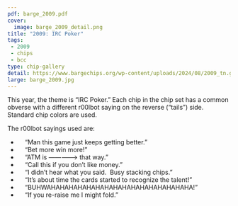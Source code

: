 ```yaml
---
pdf: barge_2009.pdf
cover:
  image: barge_2009_detail.png
title: "2009: IRC Poker"
tags:
 - 2009
 - chips
 - bcc
type: chip-gallery
detail: https://www.bargechips.org/wp-content/uploads/2024/08/2009_tn.gif
large: barge_2009.jpg
---
```


This year, the theme is &#8220;IRC Poker.&#8221; Each chip in the chip set has a common obverse with a different r00lbot saying on the reverse (&#8220;tails&#8221;) side. Standard chip colors are used.

The r00lbot sayings used are:

* &nbsp;&nbsp;&nbsp; &#8220;Man this game just keeps getting better.&#8221;
* &nbsp;&nbsp;&nbsp; &#8220;Bet more win more!&#8221;
* &nbsp;&nbsp;&nbsp; &#8220;ATM is &#8212;&#8212;&#8212;&#8212;&#8211;&gt; that way.&#8221;
* &nbsp;&nbsp;&nbsp; &#8220;Call this if you don&#8217;t like money.&#8221;
* &nbsp;&nbsp;&nbsp; &#8220;I didn&#8217;t hear what you said.&nbsp; Busy stacking chips.&#8221;
* &nbsp;&nbsp;&nbsp; &#8220;It&#8217;s about time the cards started to recognize the talent!&#8221;
* &nbsp;&nbsp;&nbsp; &#8220;BUHWAHAHAHAHAHAHAHAHAHAHAHAHAHAHAHAHA!&#8221;
* &nbsp;&nbsp;&nbsp; &#8220;If you re-raise me I might fold.&#8221;
